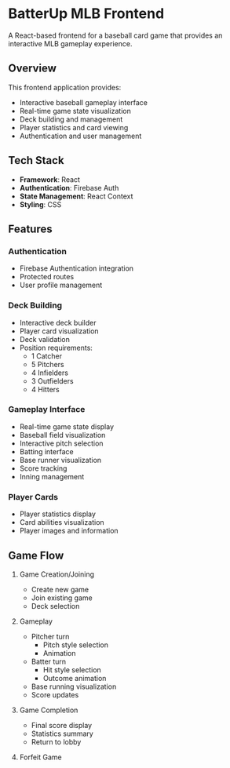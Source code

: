 # BatterUp MLB Frontend

A React-based frontend for a baseball card game that provides an interactive MLB gameplay experience.

## Overview

This frontend application provides:
- Interactive baseball gameplay interface
- Real-time game state visualization
- Deck building and management
- Player statistics and card viewing
- Authentication and user management

## Tech Stack

- **Framework**: React
- **Authentication**: Firebase Auth
- **State Management**: React Context
- **Styling**: CSS

## Features

### Authentication
- Firebase Authentication integration
- Protected routes
- User profile management

### Deck Building
- Interactive deck builder
- Player card visualization
- Deck validation
- Position requirements:
  - 1 Catcher
  - 5 Pitchers
  - 4 Infielders
  - 3 Outfielders
  - 4 Hitters

### Gameplay Interface
- Real-time game state display
- Baseball field visualization
- Interactive pitch selection
- Batting interface
- Base runner visualization
- Score tracking
- Inning management

### Player Cards
- Player statistics display
- Card abilities visualization
- Player images and information

## Game Flow

1. Game Creation/Joining
   - Create new game
   - Join existing game
   - Deck selection

2. Gameplay
   - Pitcher turn
     - Pitch style selection
     - Animation
   - Batter turn
     - Hit style selection
     - Outcome animation
   - Base running visualization
   - Score updates

3. Game Completion
   - Final score display
   - Statistics summary
   - Return to lobby

4. Forfeit Game